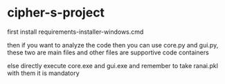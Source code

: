 # cipher-s-project

first install requirements-installer-windows.cmd

then if you want to analyze the code then you can use core.py and gui.py, these two are main files and other files are supportive code containers

else directly execute core.exe and gui.exe and remember to take ranai.pkl with them it is mandatory
